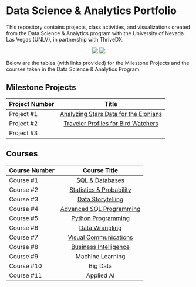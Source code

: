 # Data Science & Analytics Portfolio
This repository contains projects, class activities, and visualizations created from the Data
Science & Analytics program with the University of Nevada Las Vegas (UNLV), in partnership with ThriveDX.

<p align="center">
  <img src="https://github.com/collinbashore/data-analytics-portfolio/blob/main/ThriveDX%20logo.jfif">

  <img src="https://github.com/collinbashore/data-analytics-portfolio/blob/main/unlv%20logo.png">
</p>

Below are the tables (with links provided) for the Milestone Projects and the courses taken in the Data Science & Analytics Program.

## Milestone Projects

| Project Number| Title                                 |       
| ------------- |:-------------:                        |
| Project #1    | [Analyzing Stars Data for the Elonians](https://github.com/collinbashore/data-science-and-analytics-portfolio/tree/main/Milestone%20Project%201) |
| Project #2    | [Traveler Profiles for Bird Watchers](https://github.com/collinbashore/data-science-and-analytics-portfolio/tree/main/Milestone%20Project%202)          |
| Project #3    |                                       |

## Courses

| Course Number | Course Title          |
| ------------- |:-------------:        |
| Course #1     | [SQL & Databases](https://github.com/collinbashore/data-science-and-analytics-portfolio/tree/main/SQL%20%26%20Databases)|
| Course #2     | [Statistics & Probability](https://github.com/collinbashore/data-science-and-analytics-portfolio/tree/main/Statistics%20%26%20Probability)|
| Course #3     | [Data Storytelling](https://github.com/collinbashore/data-science-and-analytics-portfolio/tree/main/Data%20Storytelling)|
| Course #4     | [Advanced SQL Programming](https://github.com/collinbashore/data-science-and-analytics-portfolio/tree/main/Advanced%20SQL%20Programming)|
| Course #5     | [Python Programming](https://github.com/collinbashore/data-science-and-analytics-portfolio/tree/main/Python%20Programming)|
| Course #6     | [Data Wrangling](https://github.com/collinbashore/data-science-and-analytics-portfolio/tree/main/Data%20Wrangling)     |
| Course #7     | [Visual Communications](https://github.com/collinbashore/data-science-and-analytics-portfolio/tree/main/Visual%20Communications) |
| Course #8     | [Business Intelligence](https://github.com/collinbashore/data-science-and-analytics-portfolio/tree/main/Business%20Intelligence) |
| Course #9     | Machine Learning      |
| Course #10    | Big Data              |
| Course #11    | Applied AI            |
